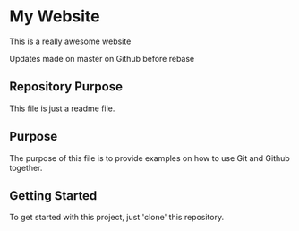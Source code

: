 # My Website 

This is a really awesome website 

Updates made on master on Github before rebase
## Repository Purpose

This file is just a readme file.


## Purpose 

The purpose of this file is to provide examples
on how to use Git and Github together.

## Getting Started 

To get started with this project, just 'clone' this repository.
